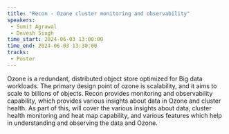 ```yaml
---
title: "Recon - Ozone cluster monitoring and observability"
speakers:
 - Sumit Agrawal
 - Devesh Singh
time_start: 2024-06-03 13:00:00
time_end: 2024-06-03 13:30:00
tracks:
 - Poster
---
```


Ozone is a redundant, distributed object store optimized for Big data workloads. The primary design point of ozone is scalability, and it aims to scale to billions of objects. Recon provides monitoring and observability capability, which provides various insights about data in Ozone and cluster health. As part of this, will cover the various insights about data, cluster health monitoring and heat map capability, and various features which help in understanding and observing the data and Ozone.

